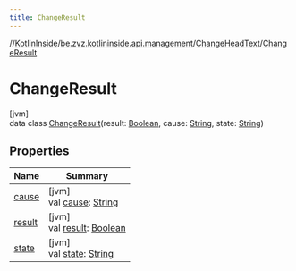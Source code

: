 ```yaml
---
title: ChangeResult
---
```

//[KotlinInside](../../../../index.html)/[be.zvz.kotlininside.api.management](../../index.html)/[ChangeHeadText](../index.html)/[ChangeResult](index.html)



# ChangeResult



[jvm]\
data class [ChangeResult](index.html)(result: [Boolean](https://kotlinlang.org/api/latest/jvm/stdlib/kotlin/-boolean/index.html), cause: [String](https://kotlinlang.org/api/latest/jvm/stdlib/kotlin/-string/index.html), state: [String](https://kotlinlang.org/api/latest/jvm/stdlib/kotlin/-string/index.html))



## Properties


| Name | Summary |
|---|---|
| [cause](cause.html) | [jvm]<br>val [cause](cause.html): [String](https://kotlinlang.org/api/latest/jvm/stdlib/kotlin/-string/index.html) |
| [result](result.html) | [jvm]<br>val [result](result.html): [Boolean](https://kotlinlang.org/api/latest/jvm/stdlib/kotlin/-boolean/index.html) |
| [state](state.html) | [jvm]<br>val [state](state.html): [String](https://kotlinlang.org/api/latest/jvm/stdlib/kotlin/-string/index.html) |

